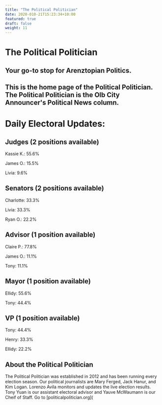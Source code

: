 ```yaml
---
title: "The Political Politician"
date: 2020-010-21T15:23:34+10:00
featured: true
draft: false
weight: 11
---
```



# The Political Politician
## Your go-to stop for Arenztopian Politics.

## This is the home page of the Political Politician. The Political Politician is the Olb City Announcer's Political News column.



# Daily Electoral Updates:

## Judges (2 positions available)
Kassie K.: 55.6% 

James O.: 15.5% 

Livia: 9.6%


## Senators (2 positions available)
Charlotte: 33.3%

Livia: 33.3%

Ryan O.: 22.2%

## Advisor (1 position available)
Claire P.: 77.8%

James O.: 11.1% 

Tony: 11.1%

## Mayor (1 position available)
Ellidy: 55.6%

Tony: 44.4%

## VP (1 position available)
Tony: 44.4%

Henry: 33.3%

Ellidy: 22.2%


## About the Political Politician

The Political Politician was established in 2012 and has been running every election season. Our political journalists are Mary Ferged, Jack Hanur, and Kim Logan. Lorenzo Avila monitors and updates the live election results. Tony Yuan is our assistant electoral advisor and Yauve McWaumann is our Cheif of Staff. Go to [politicalpolitician.org](

